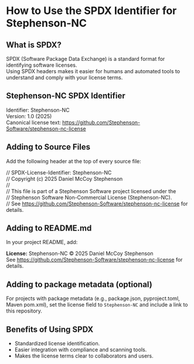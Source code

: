 # How to Use the SPDX Identifier for Stephenson-NC

## What is SPDX?
SPDX (Software Package Data Exchange) is a standard format for identifying software licenses.  
Using SPDX headers makes it easier for humans and automated tools to understand and comply with your license terms.

## Stephenson-NC SPDX Identifier
Identifier: Stephenson-NC  
Version: 1.0 (2025)  
Canonical license text: https://github.com/Stephenson-Software/stephenson-nc-license

## Adding to Source Files
Add the following header at the top of every source file:

// SPDX-License-Identifier: Stephenson-NC  
// Copyright (c) 2025 Daniel McCoy Stephenson  
//  
// This file is part of a Stephenson Software project licensed under the  
// Stephenson Software Non-Commercial License (Stephenson-NC).  
// See https://github.com/Stephenson-Software/stephenson-nc-license for details.

## Adding to README.md
In your project README, add:

**License:** Stephenson-NC © 2025 Daniel McCoy Stephenson  
See https://github.com/Stephenson-Software/stephenson-nc-license for details.

## Adding to package metadata (optional)
For projects with package metadata (e.g., package.json, pyproject.toml, Maven pom.xml), set the license field to `Stephenson-NC` and include a link to this repository.

## Benefits of Using SPDX
- Standardized license identification.
- Easier integration with compliance and scanning tools.
- Makes the license terms clear to collaborators and users.
